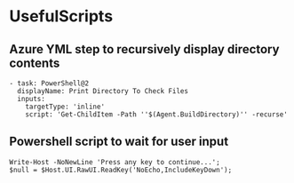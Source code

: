 # UsefulScripts

## Azure YML step to recursively display directory contents
```
- task: PowerShell@2
  displayName: Print Directory To Check Files
  inputs:
    targetType: 'inline'
    script: 'Get-ChildItem -Path ''$(Agent.BuildDirectory)'' -recurse'
```

## Powershell script to wait for user input
```
Write-Host -NoNewLine 'Press any key to continue...';
$null = $Host.UI.RawUI.ReadKey('NoEcho,IncludeKeyDown');
```
